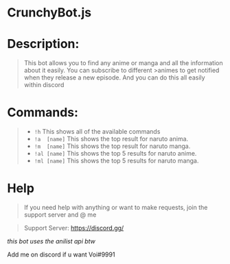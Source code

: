 # CrunchyBot.js
 # Description:

 >This bot allows you to find any anime or manga and all the information about it easily. You can subscribe to different >animes to get notified when they release a new episode.  And you can do this all easily within discord

 # Commands:
 >	*	`!h` 		  This shows all of the available commands
 >	*	`!a  [name]`  This shows the top result for naruto anima.
 >	*    `!m  [name]`  This shows the top result for naruto manga.
 >	*    `!al [name]`  This shows the top 5 results for naruto anime.  
 >   *   `!ml [name]`  This shows the top 5 results for naruto manga.

 # Help

 >If you need help with anything or want to make requests, join the support server and @ me

 > Support Server: https://discord.gg/ 

 *this bot uses the anilist api btw*
 
 Add me on discord if u want Voi#9991
